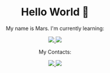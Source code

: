 <h1 align="center">Hello World 👋</h1> 
<p align="center">My name is Mars. I'm currently learning: </p>
<p align="center">   <a href="#">
    <img src="https://img.shields.io/badge/Ruby-CC342D?style=for-the-badge&logo=ruby&logoColor=white" />
    <img src="https://img.shields.io/badge/Ruby_on_Rails-CC0000?style=for-the-badge&logo=ruby-on-rails&logoColor=white" />
  </a> </p>



<p align="center">
  My Contacts:
</p>
<p align="center">
  <a href="https:/tak_radostno_v_dushe.t.me">
    <img src="https://img.shields.io/badge/Telegram-2CA5E0?style=for-the-badge&logo=telegram&logoColor=white" />
  </a>
    <a href="https://mbrandosha@gmail.com">
    <img src="https://img.shields.io/badge/Gmail-D14836?style=for-the-badge&logo=gmail&logoColor=white" />
  </a>
</p>

